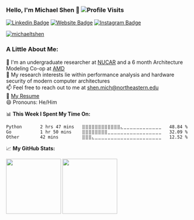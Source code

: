 ### Hello, I'm Michael Shen 👋 ![Profile Visits](https://visitor-badge.glitch.me/badge?page_id=michaeltshen.michaeltshen)
[![Linkedin Badge](https://img.shields.io/badge/-LinkedIn-0e76a8?style=flat-square&logo=Linkedin&logoColor=white)](https://linkedin.com/in/michael-t-shen)
[![Website Badge](https://img.shields.io/badge/Website-3b5998?style=flat-square&logo=google-chrome&logoColor=white)](https://michaeltshen.github.io)
[![Instagram Badge](https://img.shields.io/badge/-Instagram-e4405f?style=flat-square&logo=Instagram&logoColor=white)](https://www.instagram.com/michaeltshen/)

<p align="left"> <a href="https://github.com/ryo-ma/github-profile-trophy"><img src="https://github-profile-trophy.vercel.app/?username=michaeltshen&theme=dracula&margin-w=15&margin-h=15&column=7" alt="michaeltshen" /></a> </p>


### A Little About Me:
🔭 I'm an undergraduate researcher at [NUCAR](https://ece.northeastern.edu/groups/nucar/) and a 6 month Architecture Modeling Co-op at [AMD](https://www.amd.com/en)</br>
🌱 My research interests lie within performance analysis and hardware security of modern computer architectures </br>
📫 Feel free to reach out to me at shen.mich@northeastern.edu </br>
📝 [My Resume](https://michaeltshen.github.io/Files/MS_Resume.pdf?) </br>
😄 Pronouns: He/Him </br>

📊 **This Week I Spent My Time On:**
<!--START_SECTION:waka-->

```text
Python       2 hrs 47 mins   ⣿⣿⣿⣿⣿⣿⣿⣿⣿⣿⣿⣿⣄⣀⣀⣀⣀⣀⣀⣀⣀⣀⣀⣀⣀   48.84 %
Go           1 hr 50 mins    ⣿⣿⣿⣿⣿⣿⣿⣿⣀⣀⣀⣀⣀⣀⣀⣀⣀⣀⣀⣀⣀⣀⣀⣀⣀   32.09 %
Other        42 mins         ⣿⣿⣿⣄⣀⣀⣀⣀⣀⣀⣀⣀⣀⣀⣀⣀⣀⣀⣀⣀⣀⣀⣀⣀⣀   12.52 %
```

<!--END_SECTION:waka-->


📈 **My GitHub Stats:**

<p>
  <img height="150em" src="https://github-readme-stats.vercel.app/api?username=michaeltshen&show_icons=true&hide_border=true&&count_private=true&include_all_commits=true&theme=dracula" />
  <img height="150em" src="https://github-readme-stats.vercel.app/api/top-langs/?username=michaeltshen&exclude_repo=KNN-Image-Classification&show_icons=true&hide_border=true&layout=compact&langs_count=8&theme=dracula"/>
</p>
